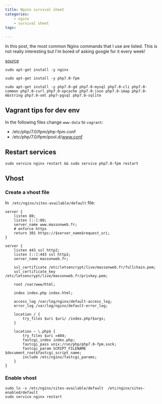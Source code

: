 ```yaml
---
title: Nginx survival sheet
categories:
    - nginx
    - survival sheet
tags:
    
---
```


In this post, the most common Nginx commands that I use are listed. This is not really interesting but I'm bored of asking google for it every week!

[source](https://www.geek17.com/fr/content/debian-9-stretch-installer-et-configurer-la-derniere-version-de-nginx-et-php-7-fpm-63)

    sudo apt-get install -y nginx
    
    sudo apt-get install -y php7.0-fpm
    
    sudo apt-get install -y php7.0-gd php7.0-mysql php7.0-cli php7.0-common php7.0-curl php7.0-opcache php7.0-json php7.0-imap php7.0-mbstring php7.0-xml php7-pgsql php7.0-sqlite
    

    
## Vagrant tips for dev env

In the following files change `www-data` to `vagrant`:

* /etc/php/7.0/fpm/php-fpm.conf
* /etc/php/7.0/fpm/pool.d/www.conf

## Restart services

    sudo service nginx restart && sudo service php7.0-fpm restart
    
    
## Vhost    

### Create a vhost file 

In ` /etc/nginx/sites-available/default` file:

    server {
        listen 80;
        listen [::]:80;
        server_name www.massonweb.fr;
        # enforce https
        return 301 https://$server_name$request_uri;
    }
    
    server {
        listen 443 ssl http2;
        listen [::]:443 ssl http2;
        server_name massonweb.fr;
    
        ssl_certificate /etc/letsencrypt/live/massonweb.fr/fullchain.pem;
        ssl_certificate_key /etc/letsencrypt/live/massonweb.fr/privkey.pem;
     
        root /var/www/html;
     
        index index.php index.html;
     
        access_log /var/log/nginx/default-access_log;
        error_log /var/log/nginx/default-error_log;
     
        location / {
            try_files $uri $uri/ /index.php?$args;
        }
     
        location ~ \.php$ {
            try_files $uri =404;
            fastcgi_index index.php;
            fastcgi_pass unix:/run/php/php7.0-fpm.sock;
            fastcgi_param SCRIPT_FILENAME $document_root$fastcgi_script_name;
            include /etc/nginx/fastcgi_params;
        }
    }

### Enable  vhost

    sudo ln -s /etc/nginx/sites-available/default  /etc/nginx/sites-enabled/default    
    sudo service nginx restart